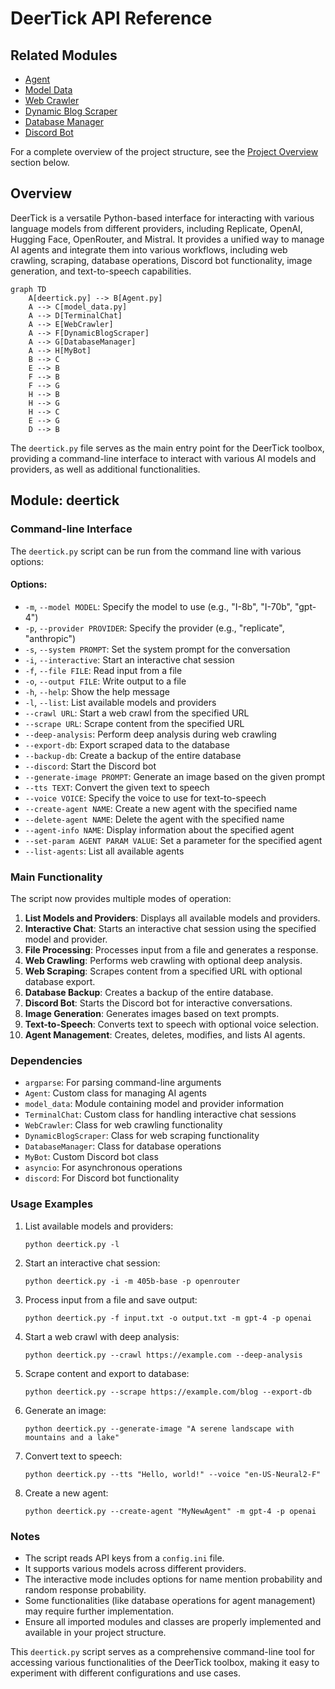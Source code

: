 # DeerTick API Reference

## Related Modules
- [Agent](agent_doc.md)
- [Model Data](model_data_doc.md)
- [Web Crawler](crawler_doc.md)
- [Dynamic Blog Scraper](scraper_doc.md)
- [Database Manager](db_doc.md)
- [Discord Bot](bot_doc.md)

For a complete overview of the project structure, see the [Project Overview](#overview) section below.

## Overview

DeerTick is a versatile Python-based interface for interacting with various language models from different providers, including Replicate, OpenAI, Hugging Face, OpenRouter, and Mistral. It provides a unified way to manage AI agents and integrate them into various workflows, including web crawling, scraping, database operations, Discord bot functionality, image generation, and text-to-speech capabilities.

```mermaid
graph TD
    A[deertick.py] --> B[Agent.py]
    A --> C[model_data.py]
    A --> D[TerminalChat]
    A --> E[WebCrawler]
    A --> F[DynamicBlogScraper]
    A --> G[DatabaseManager]
    A --> H[MyBot]
    B --> C
    E --> B
    F --> B
    F --> G
    H --> B
    H --> G
    H --> C
    E --> G
    D --> B
```

The `deertick.py` file serves as the main entry point for the DeerTick toolbox, providing a command-line interface to interact with various AI models and providers, as well as additional functionalities.

## Module: deertick

### Command-line Interface

The `deertick.py` script can be run from the command line with various options:

#### Options:

- `-m`, `--model MODEL`: Specify the model to use (e.g., "I-8b", "I-70b", "gpt-4")
- `-p`, `--provider PROVIDER`: Specify the provider (e.g., "replicate", "anthropic")
- `-s`, `--system PROMPT`: Set the system prompt for the conversation
- `-i`, `--interactive`: Start an interactive chat session
- `-f`, `--file FILE`: Read input from a file
- `-o`, `--output FILE`: Write output to a file
- `-h`, `--help`: Show the help message
- `-l`, `--list`: List available models and providers
- `--crawl URL`: Start a web crawl from the specified URL
- `--scrape URL`: Scrape content from the specified URL
- `--deep-analysis`: Perform deep analysis during web crawling
- `--export-db`: Export scraped data to the database
- `--backup-db`: Create a backup of the entire database
- `--discord`: Start the Discord bot
- `--generate-image PROMPT`: Generate an image based on the given prompt
- `--tts TEXT`: Convert the given text to speech
- `--voice VOICE`: Specify the voice to use for text-to-speech
- `--create-agent NAME`: Create a new agent with the specified name
- `--delete-agent NAME`: Delete the agent with the specified name
- `--agent-info NAME`: Display information about the specified agent
- `--set-param AGENT PARAM VALUE`: Set a parameter for the specified agent
- `--list-agents`: List all available agents

### Main Functionality

The script now provides multiple modes of operation:

1. **List Models and Providers**: Displays all available models and providers.
2. **Interactive Chat**: Starts an interactive chat session using the specified model and provider.
3. **File Processing**: Processes input from a file and generates a response.
4. **Web Crawling**: Performs web crawling with optional deep analysis.
5. **Web Scraping**: Scrapes content from a specified URL with optional database export.
6. **Database Backup**: Creates a backup of the entire database.
7. **Discord Bot**: Starts the Discord bot for interactive conversations.
8. **Image Generation**: Generates images based on text prompts.
9. **Text-to-Speech**: Converts text to speech with optional voice selection.
10. **Agent Management**: Creates, deletes, modifies, and lists AI agents.

### Dependencies

- `argparse`: For parsing command-line arguments
- `Agent`: Custom class for managing AI agents
- `model_data`: Module containing model and provider information
- `TerminalChat`: Custom class for handling interactive chat sessions
- `WebCrawler`: Class for web crawling functionality
- `DynamicBlogScraper`: Class for web scraping functionality
- `DatabaseManager`: Class for database operations
- `MyBot`: Custom Discord bot class
- `asyncio`: For asynchronous operations
- `discord`: For Discord bot functionality

### Usage Examples

1. List available models and providers:
   ```
   python deertick.py -l
   ```

2. Start an interactive chat session:
   ```
   python deertick.py -i -m 405b-base -p openrouter
   ```

3. Process input from a file and save output:
   ```
   python deertick.py -f input.txt -o output.txt -m gpt-4 -p openai
   ```

4. Start a web crawl with deep analysis:
   ```
   python deertick.py --crawl https://example.com --deep-analysis
   ```

5. Scrape content and export to database:
   ```
   python deertick.py --scrape https://example.com/blog --export-db
   ```

6. Generate an image:
   ```
   python deertick.py --generate-image "A serene landscape with mountains and a lake"
   ```

7. Convert text to speech:
   ```
   python deertick.py --tts "Hello, world!" --voice "en-US-Neural2-F"
   ```

8. Create a new agent:
   ```
   python deertick.py --create-agent "MyNewAgent" -m gpt-4 -p openai
   ```

### Notes

- The script reads API keys from a `config.ini` file.
- It supports various models across different providers.
- The interactive mode includes options for name mention probability and random response probability.
- Some functionalities (like database operations for agent management) may require further implementation.
- Ensure all imported modules and classes are properly implemented and available in your project structure.

This `deertick.py` script serves as a comprehensive command-line tool for accessing various functionalities of the DeerTick toolbox, making it easy to experiment with different configurations and use cases.

